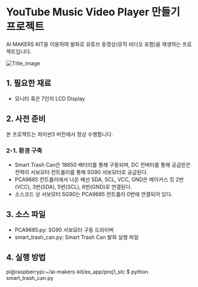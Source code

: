 # YouTube Music Video Player 만들기 프로젝트
AI MAKERS KIT을 이용하여 발화로 유튜브 동영상(뮤직 비디오 포함)을 재생하는 프로젝트입니다.

![Title_image](https://github.com/make1everything1hj/code_factory/blob/master/thumnail.png)
## 1. 필요한 재료
* 모니터 혹은 7인치 LCD Display

## 2. 사전 준비
본 프로젝트는 파이썬3 버전에서 정상 수행합니다.
### 2-1. 환경 구축


* Smart Trash Can은 18650 배터리를 통해 구동되며, DC 컨버터를 통해 공급받은 전력이 서보모터 컨트롤러를 통해 SG90 서보모터로 공급된다.
* PCA9685 컨트롤러에서 나온 배선 SDA, SCL, VCC, GND은 메이커스 킷 2번(VCC), 3번(SDA), 5번(SCL), 6번(GND)로 연결된다.
* 소스코드 상 서보모터 SG90는 PCA9685 컨트롤러 0번에 연결되어 있다.


## 3. 소스 파일
* PCA9685.py: SG90 서보모터 구동 드라이버 
* smart_trash_can.py: Smart Trash Can 발화 실행 파일

## 4. 실행 방법
pi@raspberrypi:~/ai-makers-kit/ex_app/proj1_stc $ python smart_trash_can.py
